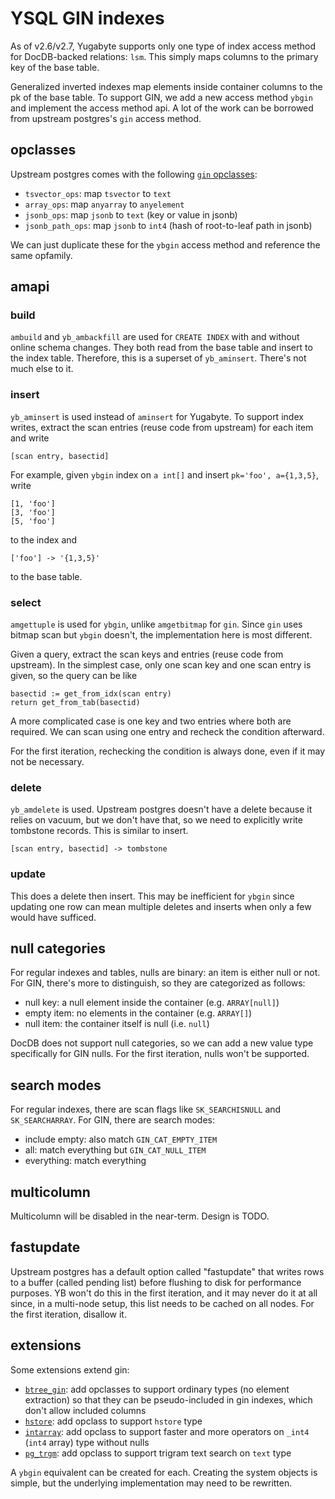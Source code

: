 # YSQL GIN indexes

As of v2.6/v2.7, Yugabyte supports only one type of index access method for
DocDB-backed relations: `lsm`.  This simply maps columns to the primary key of
the base table.

Generalized inverted indexes map elements inside container columns to the pk of
the base table.  To support GIN, we add a new access method `ybgin` and
implement the access method api.  A lot of the work can be borrowed from
upstream postgres's `gin` access method.

## opclasses

Upstream postgres comes with the following [`gin` opclasses][opclasses]:

- `tsvector_ops`: map `tsvector` to `text`
- `array_ops`: map `anyarray` to `anyelement`
- `jsonb_ops`: map `jsonb` to `text` (key or value in jsonb)
- `jsonb_path_ops`: map `jsonb` to `int4` (hash of root-to-leaf path in jsonb)

We can just duplicate these for the `ybgin` access method and reference the
same opfamily.

[opclasses]: https://www.postgresql.org/docs/current/gin-builtin-opclasses.html

## amapi

### build

`ambuild` and `yb_ambackfill` are used for `CREATE INDEX` with and without
online schema changes.  They both read from the base table and insert to the
index table.  Therefore, this is a superset of `yb_aminsert`.  There's not much
else to it.

### insert

`yb_aminsert` is used instead of `aminsert` for Yugabyte.  To support index
writes, extract the scan entries (reuse code from upstream) for each item and
write

    [scan entry, basectid]

For example, given `ybgin` index on `a int[]` and insert `pk='foo', a={1,3,5}`,
write

    [1, 'foo']
    [3, 'foo']
    [5, 'foo']

to the index and

    ['foo'] -> '{1,3,5}'

to the base table.

### select

`amgettuple` is used for `ybgin`, unlike `amgetbitmap` for `gin`.  Since `gin`
uses bitmap scan but `ybgin` doesn't, the implementation here is most
different.

Given a query, extract the scan keys and entries (reuse code from upstream).
In the simplest case, only one scan key and one scan entry is given, so the
query can be like

    basectid := get_from_idx(scan entry)
    return get_from_tab(basectid)

A more complicated case is one key and two entries where both are required.  We
can scan using one entry and recheck the condition afterward.

For the first iteration, rechecking the condition is always done, even if it
may not be necessary.

### delete

`yb_amdelete` is used.  Upstream postgres doesn't have a delete because it
relies on vacuum, but we don't have that, so we need to explicitly write
tombstone records.  This is similar to insert.

    [scan entry, basectid] -> tombstone

### update

This does a delete then insert.  This may be inefficient for `ybgin` since
updating one row can mean multiple deletes and inserts when only a few would
have sufficed.

## null categories

For regular indexes and tables, nulls are binary: an item is either null or
not.  For GIN, there's more to distinguish, so they are categorized as follows:

- null key: a null element inside the container (e.g. `ARRAY[null]`)
- empty item: no elements in the container (e.g. `ARRAY[]`)
- null item: the container itself is null (i.e. `null`)

DocDB does not support null categories, so we can add a new value type
specifically for GIN nulls.  For the first iteration, nulls won't be supported.

## search modes

For regular indexes, there are scan flags like `SK_SEARCHISNULL` and
`SK_SEARCHARRAY`.  For GIN, there are search modes:

- include empty: also match `GIN_CAT_EMPTY_ITEM`
- all: match everything but `GIN_CAT_NULL_ITEM`
- everything: match everything

## multicolumn

Multicolumn will be disabled in the near-term.  Design is TODO.

## fastupdate

Upstream postgres has a default option called "fastupdate" that writes rows to
a buffer (called pending list) before flushing to disk for performance
purposes.  YB won't do this in the first iteration, and it may never do it at
all since, in a multi-node setup, this list needs to be cached on all nodes.
For the first iteration, disallow it.

## extensions

Some extensions extend gin:

- [`btree_gin`][ext-btree-gin]: add opclasses to support ordinary types (no
  element extraction) so that they can be pseudo-included in gin indexes, which
  don't allow included columns
- [`hstore`][ext-hstore]: add opclass to support `hstore` type
- [`intarray`][ext-intarray]: add opclass to support faster and more operators
  on `_int4` (`int4` array) type without nulls
- [`pg_trgm`][ext-pg-trgm]: add opclass to support trigram text search on
  `text` type

A `ybgin` equivalent can be created for each.  Creating the system objects is
simple, but the underlying implementation may need to be rewritten.

[ext-btree-gin]: https://www.postgresql.org/docs/current/btree-gin.html
[ext-hstore]: https://www.postgresql.org/docs/current/hstore.html
[ext-intarray]: https://www.postgresql.org/docs/current/intarray.html
[ext-pg-trgm]: https://www.postgresql.org/docs/current/pgtrgm.html
